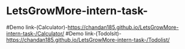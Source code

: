 # LetsGrowMore-intern-task-

#Demo link-(Calculator)-https://chandan185.github.io/LetsGrowMore-intern-task-/Calculator/
#Demo link-(Todolsit)-https://chandan185.github.io/LetsGrowMore-intern-task-/Todolist/
